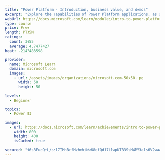 ```yaml
---
title: "Power Platform - Introduction, business value, and demos"
excerpt: "Explore the capabilities of Power Platform applications, as seen in demonstrations and customer case studies."
webUrl: https://docs.microsoft.com/learn/modules/intro-to-power-platform-mba/
type: course
price: Free
length: PT35M
ratings:
  count: 3655
  average: 4.7477427
heat: -2147483598

provider:
  name: Microsoft Learn
  domain: microsoft.com
  images:
    - url: /assets/images/organizations/microsoft.com-50x50.jpg
      width: 50
      height: 50

levels:
  - Beginner

topics:
  - Power BI

images:
  - url: https://docs.microsoft.com/learn/achievements/intro-to-power-platform-social.png
    width: 800
    height: 400
    isCached: true

secured: "96s8FucQ+L/ssl7IMhBrfMzhnhiNw68efQd17L1wpKTB3SsM4MV3als6V2waao7jGb1Wy22xpc7F3+fFnoRmJJx7FzgTTVhPRQ2dieGB5LmHHKaPCssjIYQM72LLjG1L9dc94Dtv4q5LI5oxriFkDk20l8xLx/Ds4EXBPaifSlnwgt7Ye7iWEDIxExN4RhAlXdkM4ZbNxfUHjUY/oHsbZN52E4Ai2wRnDgmc6O2T9grS8mIq3KBvvm4VKAgY1mDVLKkeBYOSo5i+lZ9amxSmc27Ela6FzzC08k5JpFEGpZ4WZL+BeZKlkJGc922IzE0X2Cp2q9BvyCJ6B+PmTJBJ0iLrujBgGRi708lI7FDdLo7VEiauokeHQtrdl91xnKmKqBeH+ILwMrb1fnme5bjdbPd1NIyaBTpVbWlTNsS0n3Y=;JVGYUTL3NBDDMguGz7kUHQ=="
---
```


